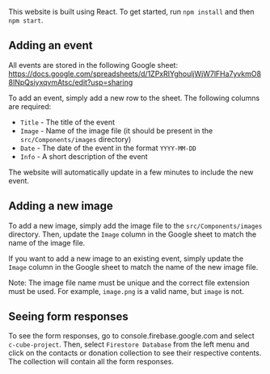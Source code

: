 This website is built using React. To get started, run `npm install` and then `npm start`.

## Adding an event

All events are stored in the following Google sheet:
https://docs.google.com/spreadsheets/d/1ZPxRIYghouljWjW7lFHa7yvkmO88INpQsiyxqvmAtsc/edit?usp=sharing

To add an event, simply add a new row to the sheet. The following columns are required:

* `Title` - The title of the event
* `Image` - Name of the image file (it should be present in the `src/Components/images` directory)
* `Date` - The date of the event in the format `YYYY-MM-DD`
* `Info` - A short description of the event

The website will automatically update in a few minutes to include the new event.

## Adding a new image

To add a new image, simply add the image file to the `src/Components/images` directory. Then, update the `Image` column in the Google sheet to match the name of the image file.

If you want to add a new image to an existing event, simply update the `Image` column in the Google sheet to match the name of the new image file.

Note: The image file name must be unique and the correct file extension must be used. For example, `image.png` is a valid name, but `image` is not.

## Seeing form responses

To see the form responses, go to console.firebase.google.com and select `c-cube-project`. Then, select `Firestore Database` from the left menu and click on the contacts or donation collection to see their respective contents. The collection will contain all the form responses.